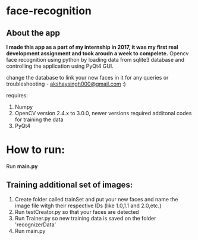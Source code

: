 # face-recognition

## About the app
**I made this app as a part of my internship in 2017, it was my first real development assignment and took aroudn a week to compelete.**
Opencv face recognition using python by loading data from sqlite3 database and controlling the application using PyQt4 GUI.

change the database to link your new faces in it
for any queries or troubleshooting - akshaysingh000@gmail.com :)


requires:
1. Numpy
2. OpenCV version 2.4.x to 3.0.0, newer versions required additonal codes for training the data
3. PyQt4

# How to run:
Run **main.py**

## Training additional set of images:
1. Create folder called trainSet and put your new faces and name the image file witgh their respective IDs (like 1.0,1.1 and 2.0,etc.)
2. Run testCreator.py so that your faces are detected
3. Run Trainer.py so new training data is saved on the folder 'recognizerData'
4. Run main.py
